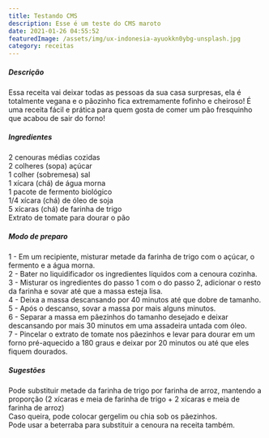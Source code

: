 ```yaml
---
title: Testando CMS
description: Esse é um teste do CMS maroto
date: 2021-01-26 04:55:52
featuredImage: /assets/img/ux-indonesia-ayuokkn0ybg-unsplash.jpg
category: receitas
---
```

##### Descrição

Essa receita vai deixar todas as pessoas da sua casa surpresas, ela é totalmente vegana e o pãozinho fica extremamente fofinho e cheiroso! É uma receita fácil e prática para quem gosta de comer um pão fresquinho que acabou de sair do forno!

##### Ingredientes

2 cenouras médias cozidas\
2 colheres (sopa) açúcar\
1 colher (sobremesa) sal\
1 xícara (chá) de água morna\
1 pacote de fermento biológico\
1/4 xícara (chá) de óleo de soja\
5 xícaras (chá) de farinha de trigo\
Extrato de tomate para dourar o pão



##### Modo de preparo

1 - Em um recipiente, misturar metade da farinha de trigo com o açúcar, o fermento e a água morna.\
2 - Bater no liquidificador os ingredientes líquidos com a cenoura cozinha.\
3 - Misturar os ingredientes do passo 1 com o do passo 2, adicionar o resto da farinha e sovar até que a massa esteja lisa.\
4 - Deixa a massa descansando por 40 minutos até que dobre de tamanho.\
5 - Após o descanso, sovar a massa por mais alguns minutos.\
6 - Separar a massa em pãezinhos do tamanho desejado e deixar descansando por mais 30 minutos em uma assadeira untada com óleo.\
7 - Pincelar o extrato de tomate nos pãezinhos e levar para dourar em um forno pré-aquecido a 180 graus e deixar por 20 minutos ou até que eles fiquem dourados.



##### Sugestões

Pode substituir metade da farinha de trigo por farinha de arroz, mantendo a proporção (2 xícaras e meia de farinha de trigo + 2 xícaras e meia de farinha de arroz)\
Caso queira, pode colocar gergelim ou chia sob os pãezinhos.\
Pode usar a beterraba para substituir a cenoura na receita também.